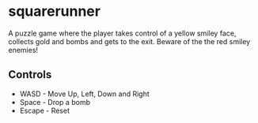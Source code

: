 # squarerunner
A puzzle game where the player takes control of a yellow smiley face, collects gold and bombs and gets to the exit. Beware of the the red smiley enemies!

## Controls
* WASD - Move Up, Left, Down and Right
* Space - Drop a bomb
* Escape - Reset
